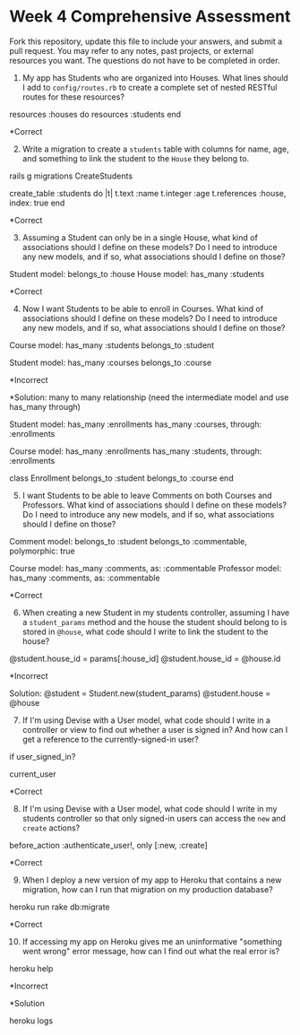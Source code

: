 # Week 4 Comprehensive Assessment

Fork this repository, update this file to include your answers, and submit a pull request. You may refer to any notes, past projects, or external resources you want. The questions do not have to be completed in order.

1. My app has Students who are organized into Houses. What lines should I add to `config/routes.rb` to create a complete set of nested RESTful routes for these resources?

resources :houses do
  resources :students
end

*Correct

2. Write a migration to create a `students` table with columns for name, age, and something to link the student to the `House` they belong to.

rails g migrations CreateStudents

create_table :students do |t|
  t.text :name
  t.integer :age
  t.references :house, index: true
end

*Correct


3. Assuming a Student can only be in a single House, what kind of associations should I define on these models? Do I need to introduce any new models, and if so, what associations should I define on those?

Student model: belongs_to :house
House model: has_many :students

*Correct


4. Now I want Students to be able to enroll in Courses. What kind of associations should I define on these models? Do I need to introduce any new models, and if so, what associations should I define on those?

Course model: has_many :students
              belongs_to :student

Student model:  has_many :courses
                belongs_to :course

*Incorrect

*Solution: many to many relationship (need the intermediate model and use has_many through)

Student model:
  has_many :enrollments
  has_many :courses, through: :enrollments

Course model:
  has_many :enrollments
  has_many :students, through: :enrollments

class Enrollment
  belongs_to :student
  belongs_to :course
end


5. I want Students to be able to leave Comments on both Courses and Professors. What kind of associations should I define on these models? Do I need to introduce any new models, and if so, what associations should I define on those?

Comment model: belongs_to :student
                belongs_to :commentable, polymorphic: true

Course model: has_many :comments, as: :commentable
Professor model: has_many :comments, as: :commentable

*Correct


6. When creating a new Student in my students controller, assuming I have a `student_params` method and the house the student should belong to is stored in `@house`, what code should I write to link the student to the house?

@student.house_id = params[:house_id]
@student.house_id = @house.id

*Incorrect

Solution: @student = Student.new(student_params)
          @student.house = @house


7. If I'm using Devise with a User model, what code should I write in a controller or view to find out whether a user is signed in? And how can I get a reference to the currently-signed-in user?

if user_signed_in?

current_user

*Correct

8. If I'm using Devise with a User model, what code should I write in my students controller so that only signed-in users can access the `new` and `create` actions?

before_action :authenticate_user!, only [:new, :create]

*Correct

9. When I deploy a new version of my app to Heroku that contains a new migration, how can I run that migration on my production database?

heroku run rake db:migrate

*Correct


10. If accessing my app on Heroku gives me an uninformative "something went wrong" error message, how can I find out what the real error is?

heroku help

*Incorrect

*Solution

heroku logs
